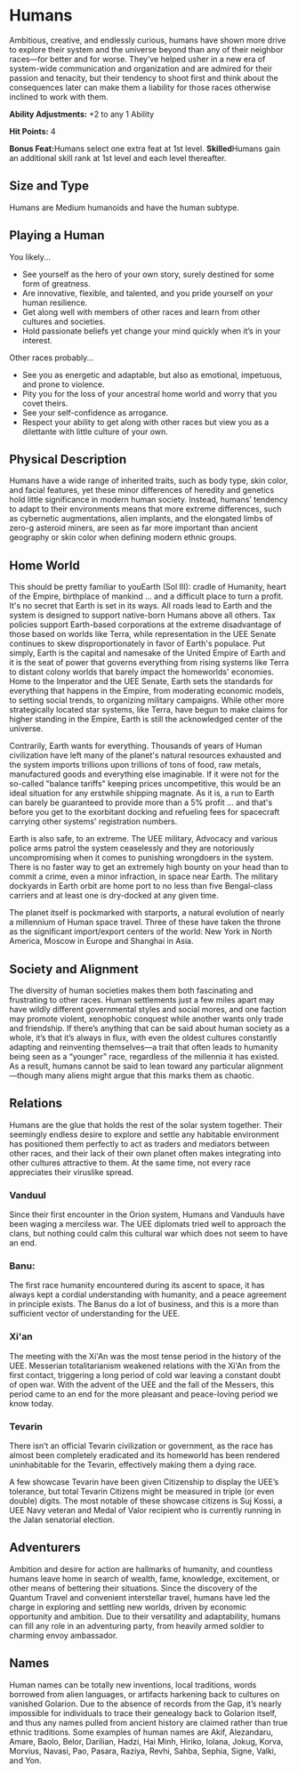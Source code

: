 # Humans

Ambitious, creative, and endlessly curious, humans have shown more drive to explore their system and the universe beyond than any of their neighbor races—for better and for worse. They’ve helped usher in a new era of system-wide communication and organization and are admired for their passion and tenacity, but their tendency to shoot first and think about the consequences later can make them a liability for those races otherwise inclined to work with them.

<strong>Ability Adjustments:</strong> +2 to any 1 Ability

<strong>Hit Points:</strong> 4

<strong>Bonus Feat:</strong>Humans select one extra feat at 1st level.
<strong>Skilled</strong>Humans gain an additional skill rank at 1st level and each level thereafter.

## Size and Type
Humans are Medium humanoids and have the human subtype.

## Playing a Human
You likely...

- See yourself as the hero of your own story, surely destined for some form of greatness.
- Are innovative, flexible, and talented, and you pride yourself on your human resilience.
- Get along well with members of other races and learn from other cultures and societies.
- Hold passionate beliefs yet change your mind quickly when it’s in your interest.

Other races probably...
- See you as energetic and adaptable, but also as emotional, impetuous, and prone to violence.
- Pity you for the loss of your ancestral home world and worry that you covet theirs.
- See your self-confidence as arrogance.
- Respect your ability to get along with other races but view you as a dilettante with little culture of your own.

## Physical Description
Humans have a wide range of inherited traits, such as body type, skin color, and facial features, yet these minor differences of heredity and genetics hold little significance in modern human society. Instead, humans’ tendency to adapt to their environments means that more extreme differences, such as cybernetic augmentations, alien implants, and the elongated limbs of zero-g asteroid miners, are seen as far more important than ancient geography or skin color when defining modern ethnic groups. 

## Home World
This should be pretty familiar to youEarth (Sol III): cradle of Humanity, heart of the Empire, birthplace of mankind … and a difficult place to turn a profit. It's no secret that Earth is set in its ways. All roads lead to Earth and the system is designed to support native-born Humans above all others. Tax policies support Earth-based corporations at the extreme disadvantage of those based on worlds like Terra, while representation in the UEE Senate continues to skew disproportionately in favor of Earth's populace. Put simply, Earth is the capital and namesake of the United Empire of Earth and it is the seat of power that governs everything from rising systems like Terra to distant colony worlds that barely impact the homeworlds' economies. Home to the Imperator and the UEE Senate, Earth sets the standards for everything that happens in the Empire, from moderating economic models, to setting social trends, to organizing military campaigns. While other more strategically located star systems, like Terra, have begun to make claims for higher standing in the Empire, Earth is still the acknowledged center of the universe.

Contrarily, Earth wants for everything. Thousands of years of Human civilization have left many of the planet's natural resources exhausted and the system imports trillions upon trillions of tons of food, raw metals, manufactured goods and everything else imaginable. If it were not for the so-called "balance tariffs" keeping prices uncompetitive, this would be an ideal situation for any erstwhile shipping magnate. As it is, a run to Earth can barely be guaranteed to provide more than a 5% profit … and that's before you get to the exorbitant docking and refueling fees for spacecraft carrying other systems' registration numbers.

Earth is also safe, to an extreme. The UEE military, Advocacy and various police arms patrol the system ceaselessly and they are notoriously uncompromising when it comes to punishing wrongdoers in the system. There is no faster way to get an extremely high bounty on your head than to commit a crime, even a minor infraction, in space near Earth. The military dockyards in Earth orbit are home port to no less than five Bengal-class carriers and at least one is dry-docked at any given time.

The planet itself is pockmarked with starports, a natural evolution of nearly a millennium of Human space travel. Three of these have taken the throne as the significant import/export centers of the world: New York in North America, Moscow in Europe and Shanghai in Asia.

## Society and Alignment
The diversity of human societies makes them both fascinating and frustrating to other races. Human settlements just a few miles apart may have wildly different governmental styles and social mores, and one faction may promote violent, xenophobic conquest while another wants only trade and friendship. If there’s anything that can be said about human society as a whole, it’s that it’s always in flux, with even the oldest cultures constantly adapting and reinventing themselves—a trait that often leads to humanity being seen as a “younger” race, regardless of the millennia it has existed. As a result, humans cannot be said to lean toward any particular alignment—though many aliens might argue that this marks them as chaotic.

## Relations
Humans are the glue that holds the rest of the solar system together. Their seemingly endless desire to explore and settle any habitable environment has positioned them perfectly to act as traders and mediators between other races, and their lack of their own planet often makes integrating into other cultures attractive to them. At the same time, not every race appreciates their viruslike spread. 

### Vanduul
Since their first encounter in the Orion system, Humans and Vanduuls have been waging a merciless war. The UEE diplomats tried well to approach the clans, but nothing could calm this cultural war which does not seem to have an end.

### Banu: 
The first race humanity encountered during its ascent to space, it has always kept a cordial understanding with humanity, and a peace agreement in principle exists. The Banus do a lot of business, and this is a more than sufficient vector of understanding for the UEE.

### Xi'an
The meeting with the Xi'An was the most tense period in the history of the UEE. Messerian totalitarianism weakened relations with the Xi'An from the first contact, triggering a long period of cold war leaving a constant doubt of open war. With the advent of the UEE and the fall of the Messers, this period came to an end for the more pleasant and peace-loving period we know today.

### Tevarin
There isn’t an official Tevarin civilization or government, as the race has almost been completely eradicated and its homeworld has been rendered uninhabitable for the Tevarin, effectively making them a dying race.

A few showcase Tevarin have been given Citizenship to display the UEE’s tolerance, but total Tevarin Citizens might be measured in triple (or even double) digits. The most notable of these showcase citizens is Suj Kossi, a UEE Navy veteran and Medal of Valor recipient who is currently running in the Jalan senatorial election.


## Adventurers
Ambition and desire for action are hallmarks of humanity, and countless humans leave home in search of wealth, fame, knowledge, excitement, or other means of bettering their situations. Since the discovery of the Quantum Travel and convenient interstellar travel, humans have led the charge in exploring and settling new worlds, driven by economic opportunity and ambition. Due to their versatility and adaptability, humans can fill any role in an adventuring party, from heavily armed soldier to charming envoy ambassador.

## Names
Human names can be totally new inventions, local traditions, words borrowed from alien languages, or artifacts harkening back to cultures on vanished Golarion. Due to the absence of records from the Gap, it’s nearly impossible for individuals to trace their genealogy back to Golarion itself, and thus any names pulled from ancient history are claimed rather than true ethnic traditions. Some examples of human names are Akif, Alezandaru, Amare, Baolo, Belor, Darilian, Hadzi, Hai Minh, Hiriko, Iolana, Jokug, Korva, Morvius, Navasi, Pao, Pasara, Raziya, Revhi, Sahba, Sephia, Signe, Valki, and Yon.